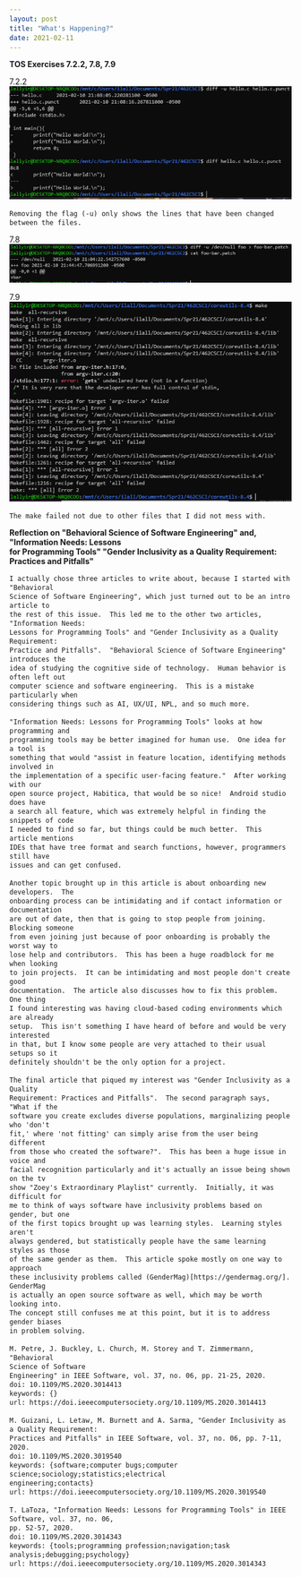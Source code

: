```yaml
---
layout: post
title: "What's Happening?"
date: 2021-02-11
---
```


**TOS Exercises 7.2.2, 7.8, 7.9**  
       
  7.2.2  
    ![](https://github.com/ilally93/ilally93.github.io/blob/master/photos/diff.PNG?raw=true)  

    Removing the flag (-u) only shows the lines that have been changed between the files.   

  7.8  
    ![](https://github.com/ilally93/ilally93.github.io/blob/master/photos/foo-bar-patch.PNG?raw=true)

  7.9  
    ![](https://github.com/ilally93/ilally93.github.io/blob/master/photos/makeFail.PNG?raw=true)  

    The make failed not due to other files that I did not mess with.

**Reflection on "Behavioral Science of Software Engineering" and, "Information Needs: Lessons**    
**for Programming Tools" "Gender Inclusivity as a Quality Requirement: Practices and Pitfalls"**

    I actually chose three articles to write about, because I started with "Behavioral
    Science of Software Engineering", which just turned out to be an intro article to
    the rest of this issue.  This led me to the other two articles, "Information Needs:
    Lessons for Programming Tools" and "Gender Inclusivity as a Quality Requirement:
    Practice and Pitfalls".  "Behavioral Science of Software Engineering" introduces the
    idea of studying the cognitive side of technology.  Human behavior is often left out
    computer science and software engineering.  This is a mistake particularly when
    considering things such as AI, UX/UI, NPL, and so much more.  

    "Information Needs: Lessons for Programming Tools" looks at how programming and
    programming tools may be better imagined for human use.  One idea for a tool is
    something that would "assist in feature location, identifying methods involved in
    the implementation of a specific user-facing feature."  After working with our
    open source project, Habitica, that would be so nice!  Android studio does have
    a search all feature, which was extremely helpful in finding the snippets of code
    I needed to find so far, but things could be much better.  This article mentions
    IDEs that have tree format and search functions, however, programmers still have
    issues and can get confused.  

    Another topic brought up in this article is about onboarding new developers.  The
    onboarding process can be intimidating and if contact information or documentation
    are out of date, then that is going to stop people from joining.  Blocking someone
    from even joining just because of poor onboarding is probably the worst way to
    lose help and contributors.  This has been a huge roadblock for me when looking
    to join projects.  It can be intimidating and most people don't create good
    documentation.  The article also discusses how to fix this problem.  One thing
    I found interesting was having cloud-based coding environments which are already
    setup.  This isn't something I have heard of before and would be very interested
    in that, but I know some people are very attached to their usual setups so it
    definitely shouldn't be the only option for a project.  

    The final article that piqued my interest was "Gender Inclusivity as a Quality
    Requirement: Practices and Pitfalls".  The second paragraph says, "What if the
    software you create excludes diverse populations, marginalizing people who 'don't
    fit,' where 'not fitting' can simply arise from the user being different
    from those who created the software?".  This has been a huge issue in voice and
    facial recognition particularly and it's actually an issue being shown on the tv
    show "Zoey's Extraordinary Playlist" currently.  Initially, it was difficult for
    me to think of ways software have inclusivity problems based on gender, but one
    of the first topics brought up was learning styles.  Learning styles aren't
    always gendered, but statistically people have the same learning styles as those
    of the same gender as them.  This article spoke mostly on one way to approach
    these inclusivity problems called (GenderMag)[https://gendermag.org/].  GenderMag
    is actually an open source software as well, which may be worth looking into.  
    The concept still confuses me at this point, but it is to address gender biases
    in problem solving.

    M. Petre, J. Buckley, L. Church, M. Storey and T. Zimmermann, "Behavioral
    Science of Software
    Engineering" in IEEE Software, vol. 37, no. 06, pp. 21-25, 2020.
    doi: 10.1109/MS.2020.3014413
    keywords: {}
    url: https://doi.ieeecomputersociety.org/10.1109/MS.2020.3014413

    M. Guizani, L. Letaw, M. Burnett and A. Sarma, "Gender Inclusivity as a Quality Requirement:
    Practices and Pitfalls" in IEEE Software, vol. 37, no. 06, pp. 7-11, 2020.
    doi: 10.1109/MS.2020.3019540
    keywords: {software;computer bugs;computer science;sociology;statistics;electrical
    engineering;contacts}
    url: https://doi.ieeecomputersociety.org/10.1109/MS.2020.3019540

    T. LaToza, "Information Needs: Lessons for Programming Tools" in IEEE Software, vol. 37, no. 06,
    pp. 52-57, 2020.
    doi: 10.1109/MS.2020.3014343
    keywords: {tools;programming profession;navigation;task analysis;debugging;psychology}
    url: https://doi.ieeecomputersociety.org/10.1109/MS.2020.3014343
